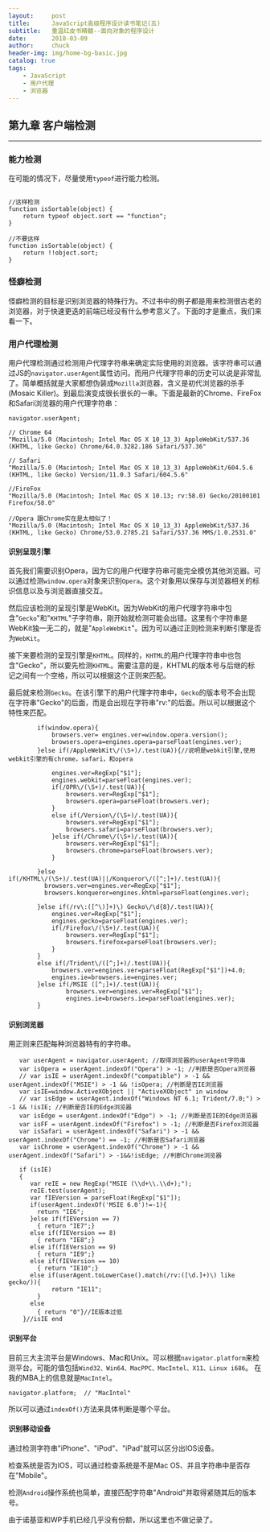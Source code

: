 ```yaml
---
layout:     post                   
title:      JavaScript高级程序设计读书笔记(五)         
subtitle:   重温红皮书精髓--面向对象的程序设计
date:       2018-03-09
author:     chuck
header-img: img/home-bg-basic.jpg
catalog: true                      
tags:                               
    - JavaScript
    - 用户代理
    - 浏览器
---
```


## 第九章 客户端检测


-------

### 能力检测

在可能的情况下，尽量使用`typeof`进行能力检测。

```

//这样检测
function isSortable(object) {
    return typeof object.sort == "function";
}

//不要这样
function isSortable(object) {
    return !!object.sort;
}
```

### 怪癖检测

怪癖检测的目标是识别浏览器的特殊行为。不过书中的例子都是用来检测很古老的浏览器，对于快速更迭的前端已经没有什么参考意义了。下面的才是重点，我们来看一下。

### 用户代理检测

用户代理检测通过检测用户代理字符串来确定实际使用的浏览器。该字符串可以通过JS的`navigator.userAgent`属性访问。而用户代理字符串的历史可以说是非常乱了。简单概括就是大家都想伪装成`Mozilla`浏览器，含义是初代浏览器的杀手(Mosaic Killer)。到最后演变成很长很长的一串。下面是最新的Chrome、FireFox和Safari浏览器的用户代理字符串：

```
navigator.userAgent;

// Chrome 64
"Mozilla/5.0 (Macintosh; Intel Mac OS X 10_13_3) AppleWebKit/537.36 (KHTML, like Gecko) Chrome/64.0.3282.186 Safari/537.36"

// Safari
"Mozilla/5.0 (Macintosh; Intel Mac OS X 10_13_3) AppleWebKit/604.5.6 (KHTML, like Gecko) Version/11.0.3 Safari/604.5.6"

//FireFox
"Mozilla/5.0 (Macintosh; Intel Mac OS X 10.13; rv:58.0) Gecko/20100101 Firefox/58.0"

//Opera 跟Chrome实在是太相似了！
"Mozilla/5.0 (Macintosh; Intel Mac OS X 10_13_3) AppleWebKit/537.36 (KHTML, like Gecko) Chrome/53.0.2785.21 Safari/537.36 MMS/1.0.2531.0"
```

#### 识别呈现引擎

首先我们需要识别Opera，因为它的用户代理字符串可能完全模仿其他浏览器。可以通过检测`window.opera`对象来识别`Opera`。这个对象用以保存与浏览器相关的标识信息以及与浏览器直接交互。

然后应该检测的呈现引擎是WebKit。因为WebKit的用户代理字符串中包含"`Gecko`"和"`KHTML`"子字符串，刚开始就检测可能会出错。这里有个字符串是WebKit独一无二的，就是"`AppleWebKit`"。因为可以通过正则检测来判断引擎是否为`WebKit`。

接下来要检测的呈现引擎是`KHTML`。同样的，`KHTML`的用户代理字符串中也包含"Gecko"，所以要先检测`KHTML`。需要注意的是，KHTML的版本号与后继的标记之间有一个空格，所以可以根据这个正则来匹配。

最后就来检测`Gecko`。在该引擎下的用户代理字符串中，`Gecko`的版本号不会出现在字符串"Gecko"的后面，而是会出现在字符串"rv:"的后面。所以可以根据这个特性来匹配。

```
        if(window.opera){  
            browsers.ver= engines.ver=window.opera.version();  
            browsers.opera=engines.opera=parseFloat(engines.ver);  
        }else if(/AppleWebKit\/(\S+)/.test(UA)){//说明是webkit引擎,使用webkit引擎的有chrome，safari，和opera  
  
            engines.ver=RegExp["$1"];  
            engines.webkit=parseFloat(engines.ver);  
            if(/OPR\/(\S+)/.test(UA)){                    
                browsers.ver=RegExp["$1"];                    
                browsers.opera=parseFloat(browsers.ver);  
            }  
            else if(/Version\/(\S+)/.test(UA)){  
                browsers.ver=RegExp["$1"];  
                browsers.safari=parseFloat(browsers.ver);  
            }else if(/Chrome\/(\S+)/.test(UA)){  
                browsers.ver=RegExp["$1"];  
                browsers.chrome=parseFloat(browsers.ver);  
            }  
  
        }else if(/KHTML\/(\S+)/.test(UA)||/Konqueror\/([^;]+)/.test(UA)){  
          browsers.ver=engines.ver=RegExp["$1"];  
          browsers.konqueror=engines.khtml=parseFloat(engines.ver);  
  
        }else if(/rv\:([^\)]+)\) Gecko\/\d{8}/.test(UA)){  
            engines.ver=RegExp["$1"];  
            engines.gecko=parseFloat(engines.ver);  
            if(/Firefox\/(\S+)/.test(UA)){  
                browsers.ver=RegExp["$1"];  
                browsers.firefox=parseFloat(browsers.ver);  
            }  
        }  
        else if(/Trident\/([^;]+)/.test(UA)){  
            browsers.ver=engines.ver=parseFloat(RegExp["$1"])+4.0;  
            engines.ie=browsers.ie=engines.ver;   
        }else if(/MSIE ([^;]+)/.test(UA)){  
                browsers.ver=engines.ver=RegExp["$1"];  
                engines.ie=browsers.ie=parseFloat(engines.ver);  
        }  
```

#### 识别浏览器

用正则来匹配每种浏览器特有的字符串。

```
   var userAgent = navigator.userAgent; //取得浏览器的userAgent字符串 
   var isOpera = userAgent.indexOf("Opera") > -1; //判断是否Opera浏览器 
   // var isIE = userAgent.indexOf("compatible") > -1 && userAgent.indexOf("MSIE") > -1 && !isOpera; //判断是否IE浏览器 
   var isIE=window.ActiveXObject || "ActiveXObject" in window
   // var isEdge = userAgent.indexOf("Windows NT 6.1; Trident/7.0;") > -1 && !isIE; //判断是否IE的Edge浏览器 
   var isEdge = userAgent.indexOf("Edge") > -1; //判断是否IE的Edge浏览器
   var isFF = userAgent.indexOf("Firefox") > -1; //判断是否Firefox浏览器 
   var isSafari = userAgent.indexOf("Safari") > -1 && userAgent.indexOf("Chrome") == -1; //判断是否Safari浏览器 
   var isChrome = userAgent.indexOf("Chrome") > -1 && userAgent.indexOf("Safari") > -1&&!isEdge; //判断Chrome浏览器 
  
   if (isIE)  
   { 
      var reIE = new RegExp("MSIE (\\d+\\.\\d+);"); 
      reIE.test(userAgent); 
      var fIEVersion = parseFloat(RegExp["$1"]); 
      if(userAgent.indexOf('MSIE 6.0')!=-1){
        return "IE6";
      }else if(fIEVersion == 7) 
        { return "IE7";} 
      else if(fIEVersion == 8) 
        { return "IE8";} 
      else if(fIEVersion == 9) 
        { return "IE9";} 
      else if(fIEVersion == 10) 
        { return "IE10";} 
      else if(userAgent.toLowerCase().match(/rv:([\d.]+)\) like gecko/)){ 
            return "IE11";
        } 
      else
        { return "0"}//IE版本过低
    }//isIE end
```

#### 识别平台

目前三大主流平台是Windows、Mac和Unix。可以根据`navigator.platform`来检测平台。可能的值包括`Wind32、Win64、MacPPC、MacIntel、X11、Linux i686`。
在我的MBA上的信息就是`MacIntel`。

```
navigator.platform;  // "MacIntel"
```

所以可以通过`indexOf()`方法来具体判断是哪个平台。

#### 识别移动设备

通过检测字符串"iPhone"、"iPod"、"iPad"就可以区分出IOS设备。

检查系统是否为IOS，可以通过检查系统是不是Mac OS、并且字符串中是否存在"Mobile"。

检测`Android`操作系统也简单，直接匹配字符串"Android"并取得紧随其后的版本号。

由于诺基亚和WP手机已经几乎没有份额，所以这里也不做记录了。


